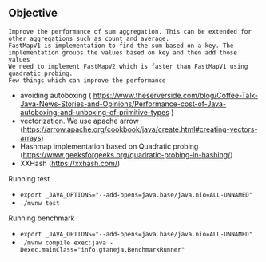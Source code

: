 ## Objective 
    Improve the performance of sum aggregation. This can be extended for other aggregations such as count and average.
    FastMapV1 is implementation to find the sum based on a key. The implementation groups the values based on key and then add those values
    We need to implement FastMapV2 which is faster than FastMapV1 using quadratic probing.
    Few things which can improve the performance

- avoiding autoboxing ( https://www.theserverside.com/blog/Coffee-Talk-Java-News-Stories-and-Opinions/Performance-cost-of-Java-autoboxing-and-unboxing-of-primitive-types )
- vectorization. We use apache arrow (https://arrow.apache.org/cookbook/java/create.html#creating-vectors-arrays) 
- Hashmap implementation based on Quadratic probing (https://www.geeksforgeeks.org/quadratic-probing-in-hashing/)
- XXHash (https://xxhash.com/)



Running test
- `export _JAVA_OPTIONS="--add-opens=java.base/java.nio=ALL-UNNAMED"`
- `./mvnw test`

Running benchmark 
- `export _JAVA_OPTIONS="--add-opens=java.base/java.nio=ALL-UNNAMED"`
- `./mvnw compile exec:java -Dexec.mainClass="info.gtaneja.BenchmarkRunner"`